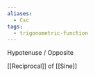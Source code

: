 ```yaml
---
aliases:
  - Csc
tags:
  - trigonometric-function
---
```

Hypotenuse / Opposite

[[Reciprocal]] of [[Sine]] 
